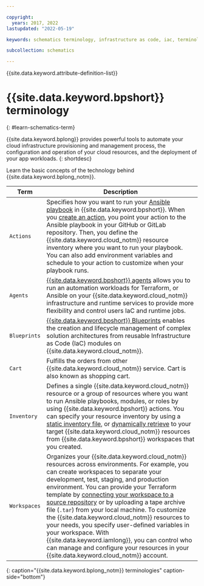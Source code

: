 ```yaml
---

copyright:
  years: 2017, 2022
lastupdated: "2022-05-19"

keywords: schematics terminology, infrastructure as code, iac, terminology, 

subcollection: schematics

---
```


{{site.data.keyword.attribute-definition-list}}

# {{site.data.keyword.bpshort}} terminology
{: #learn-schematics-term} 

{{site.data.keyword.bplong}} provides powerful tools to automate your cloud infrastructure provisioning and management process, the configuration and operation of your cloud resources, and the deployment of your app workloads.
{: shortdesc}

Learn the basic concepts of the technology behind {{site.data.keyword.bplong_notm}}.

| Term | Description |
| --- | --- |
| `Actions` | Specifies how you want to run your [Ansible playbook](/docs/schematics?topic=schematics-getting-started-ansible) in {{site.data.keyword.bpshort}}. When you [create an action](/docs/schematics?topic=schematics-action-setup#create-action), you point your action to the Ansible playbook in your GitHub or GitLab repository. Then, you define the {{site.data.keyword.cloud_notm}} resource inventory where you want to run your playbook. You can also add environment variables and schedule to your action to customize when your playbook runs. |
| `Agents`| [{{site.data.keyword.bpshort}} agents](/docs/schematics?topic=schematics-agents-intro) allows you to run an automation workloads for Terraform, or Ansible on your {{site.data.keyword.cloud_notm}} infrastructure and runtime services to provide more flexibility and control users IaC and runtime jobs.|
| `Blueprints` | [{{site.data.keyword.bpshort}} Blueprints](/docs/schematics?topic=schematics-blueprint-intro) enables the creation and lifecycle management of complex solution architectures from reusable Infrastructure as Code (IaC) modules on {{site.data.keyword.cloud_notm}}.  |
| `Cart` | Fulfills the orders from other {{site.data.keyword.cloud_notm}} service. Cart is also known as shopping cart.|
| `Inventory` | Defines a single {{site.data.keyword.cloud_notm}} resource or a group of resources where you want to run Ansible playbooks, modules, or roles by using {{site.data.keyword.bpshort}} actions. You can specify your resource inventory by using a [static inventory file](/docs/schematics?topic=schematics-inventories-setup#static-inv), or [dynamically retrieve](/docs/schematics?topic=schematics-inventories-setup#dynamic-inv) to your target {{site.data.keyword.cloud_notm}} resources from {{site.data.keyword.bpshort}} workspaces that you created.|
| `Workspaces` | Organizes your {{site.data.keyword.cloud_notm}} resources across environments. For example, you can create workspaces to separate your development, test, staging, and production environment. You can provide your Terraform template by [connecting your workspace to a source repository](/docs/schematics?topic=schematics-workspace-setup&interface=ui) or by uploading a tape archive file (`.tar`) from your local machine. To customize the {{site.data.keyword.cloud_notm}} resources to your needs, you specify user-defined variables in your workspace. With {{site.data.keyword.iamlong}}, you can control who can manage and configure your resources in your {{site.data.keyword.cloud_notm}} account. |
{: caption="{{site.data.keyword.bplong_notm}} terminologies" caption-side="bottom"}
